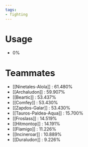 ```yaml
---
tags:
- fighting
---
```

# Usage
- 0%
# Teammates
- [[Ninetales-Alola]] : 61.480%
- [[Archaludon]] : 59.907%
- [[Beartic]] : 53.437%
- [[Comfey]] : 53.430%
- [[Zapdos-Galar]] : 53.430%
- [[Tauros-Paldea-Aqua]] : 15.700%
- [[Froslass]] : 14.519%
- [[Hitmontop]] : 14.191%
- [[Flamigo]] : 11.226%
- [[Incineroar]] : 10.889%
- [[Duraludon]] : 9.226%